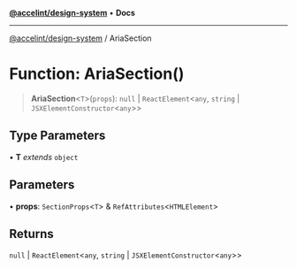 [**@accelint/design-system**](../README.md) • **Docs**

***

[@accelint/design-system](../README.md) / AriaSection

# Function: AriaSection()

> **AriaSection**\<`T`\>(`props`): `null` \| `ReactElement`\<`any`, `string` \| `JSXElementConstructor`\<`any`\>\>

## Type Parameters

• **T** *extends* `object`

## Parameters

• **props**: `SectionProps`\<`T`\> & `RefAttributes`\<`HTMLElement`\>

## Returns

`null` \| `ReactElement`\<`any`, `string` \| `JSXElementConstructor`\<`any`\>\>
